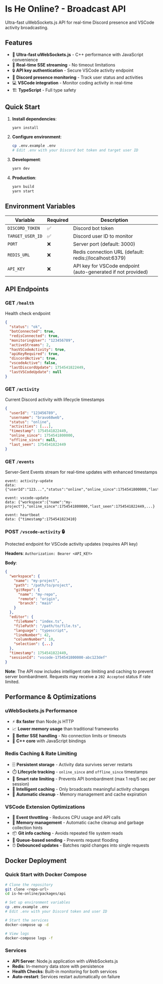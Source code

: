 # Is He Online? - Broadcast API

Ultra-fast uWebSockets.js API for real-time Discord presence and VSCode activity broadcasting.

## Features

- 🚀 **Ultra-fast uWebSockets.js** - C++ performance with JavaScript convenience
- 📡 **Real-time SSE streaming** - No timeout limitations
- 🔒 **API key authentication** - Secure VSCode activity endpoint
- 👤 **Discord presence monitoring** - Track user status and activities
- 💻 **VSCode integration** - Monitor coding activity in real-time
- 🏗️ **TypeScript** - Full type safety

## Quick Start

1. **Install dependencies**:
   ```bash
   yarn install
   ```

2. **Configure environment**:
   ```bash
   cp .env.example .env
   # Edit .env with your Discord bot token and target user ID
   ```

3. **Development**:
   ```bash
   yarn dev
   ```

4. **Production**:
   ```bash
   yarn build
   yarn start
   ```

## Environment Variables

| Variable | Required | Description |
|----------|----------|-------------|
| `DISCORD_TOKEN` | ✅ | Discord bot token |
| `TARGET_USER_ID` | ✅ | Discord user ID to monitor |
| `PORT` | ❌ | Server port (default: 3000) |
| `REDIS_URL` | ❌ | Redis connection URL (default: redis://localhost:6379) |
| `API_KEY` | ❌ | API key for VSCode endpoint (auto-generated if not provided) |

## API Endpoints

### GET `/health`
Health check endpoint
```json
{
  "status": "ok",
  "botConnected": true,
  "redisConnected": true,
  "monitoringUser": "123456789",
  "activeStreams": 2,
  "hasVSCodeActivity": true,
  "apiKeyRequired": true,
  "discordActive": true,
  "vscodeActive": false,
  "lastDiscordUpdate": 1754541822449,
  "lastVSCodeUpdate": null
}
```

### GET `/activity`
Current Discord activity with lifecycle timestamps
```json
{
  "userId": "123456789",
  "username": "bravo68web",
  "status": "online",
  "activities": [...],
  "timestamp": 1754541822449,
  "online_since": 1754541800000,
  "offline_since": null,
  "last_seen": 1754541822449
}
```

### GET `/events`
Server-Sent Events stream for real-time updates with enhanced timestamps
```
event: activity-update
data: {"userId":"123...","status":"online","online_since":1754541800000,"last_seen":1754541822449,...}

event: vscode-update  
data: {"workspace":{"name":"my-project"},"online_since":1754541800000,"last_seen":1754541822449,...}

event: heartbeat
data: {"timestamp":1754541823410}
```

### POST `/vscode-activity` 🔒
Protected endpoint for VSCode activity updates (requires API key)

**Headers**: `Authorization: Bearer <API_KEY>`

**Body**:
```json
{
  "workspace": {
    "name": "my-project",
    "path": "/path/to/project",
    "gitRepo": {
      "name": "my-repo",
      "remote": "origin",
      "branch": "main"
    }
  },
  "editor": {
    "fileName": "index.ts",
    "filePath": "/path/to/file.ts",
    "language": "typescript",
    "lineNumber": 42,
    "columnNumber": 10,
    "selection": {...}
  },
  "timestamp": 1754541822449,
  "sessionId": "vscode-1754541800000-abc123def"
}
```

**Note**: The API now includes intelligent rate limiting and caching to prevent server bombardment. Requests may receive a `202 Accepted` status if rate limited.

## Performance & Optimizations

### uWebSockets.js Performance
- ⚡ **8x faster** than Node.js HTTP
- 📈 **Lower memory usage** than traditional frameworks
- 🔄 **Better SSE handling** - No connection limits or timeouts
- 🚀 **C++ core** with JavaScript bindings

### Redis Caching & Rate Limiting
- 🗄️ **Persistent storage** - Activity data survives server restarts
- ⏱️ **Lifecycle tracking** - `online_since` and `offline_since` timestamps
- 🚦 **Smart rate limiting** - Prevents API bombardment (max 1 req/5 sec per session)
- 🧠 **Intelligent caching** - Only broadcasts meaningful activity changes
- 🔄 **Automatic cleanup** - Memory management and cache expiration

### VSCode Extension Optimizations
- 🎯 **Event throttling** - Reduces CPU usage and API calls
- 💾 **Memory management** - Automatic cache cleanup and garbage collection hints
- 📦 **Git info caching** - Avoids repeated file system reads
- 🔄 **Queue-based sending** - Prevents request flooding
- ⏰ **Debounced updates** - Batches rapid changes into single requests

## Docker Deployment

### Quick Start with Docker Compose
```bash
# Clone the repository
git clone <repo-url>
cd is-he-online/packages/api

# Set up environment variables
cp .env.example .env
# Edit .env with your Discord token and user ID

# Start the services
docker-compose up -d

# View logs
docker-compose logs -f
```

### Services
- **API Server**: Node.js application with uWebSockets.js
- **Redis**: In-memory data store with persistence
- **Health Checks**: Built-in monitoring for both services
- **Auto-restart**: Services restart automatically on failure
